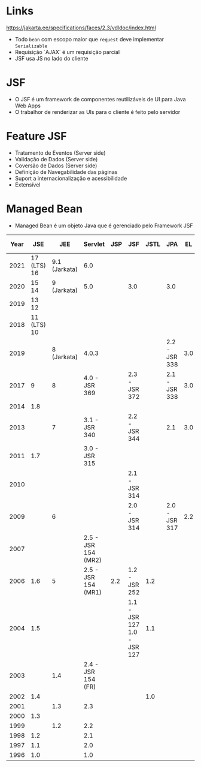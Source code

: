 # Links
https://jakarta.ee/specifications/faces/2.3/vdldoc/index.html

- Todo `bean` com escopo maior que `request` deve implementar `Serializable`
- Requisição ´AJAX´ é um requisição parcial
- JSF usa JS no lado do cliente

# JSF
- O JSF é um framework de componentes reutilizáveis de UI para Java Web Apps
- O trabalhor de renderizar as UIs para o cliente é feito pelo servidor

# Feature JSF
-  Tratamento de Eventos (Server side)
-  Validação de Dados (Server side)
-  Coversão de Dados (Server side)
-  Definição de Navegabilidade das páginas
-  Suport a internacionalização e acessibilidade
-  Extensível

# Managed Bean
- Managed Bean é um objeto Java que é gerenciado pelo Framework JSF

| Year | JSE            | JEE           | Servlet             | JSP | JSF                            | JSTL | JPA           | EL  | Bean Validation |
|------|----------------|---------------|---------------------|-----|--------------------------------|------|---------------|-----|-----------------|
| 2021 | 17 (LTS)<br>16 | 9.1 (Jarkata) | 6.0                 |     |                                |      |               |     |                 |
| 2020 | 15<br>14       | 9 (Jarkata)   | 5.0                 |     | 3.0                            |      | 3.0           |     |                 |
| 2019 | 13<br>12       |               |                     |     |                                |      |               |     |                 |
| 2018 | 11 (LTS)<br>10 |               |                     |     |                                |      |               |     |                 |
| 2019 |                | 8 (Jarkata)   | 4.0.3               |     |                                |      | 2.2 - JSR 338 | 3.0 | 2.0             |
| 2017 | 9              | 8             | 4.0 - JSR 369       |     | 2.3 - JSR 372                  |      | 2.1 - JSR 338 | 3.0 | 2.0             |
| 2014 | 1.8            |               |                     |     |                                |      |               |     |                 |
| 2013 |                | 7             | 3.1 - JSR 340       |     | 2.2 - JSR 344                  |      | 2.1           | 3.0 | 1.1             |
| 2011 | 1.7            |               | 3.0 - JSR 315       |     |                                |      |               |     |                 |
| 2010 |                |               |                     |     | 2.1 - JSR 314                  |      |               |     |                 |
| 2009 |                | 6             |                     |     | 2.0 - JSR 314                  |      | 2.0 - JSR 317 | 2.2 | 1.0             |
| 2007 |                |               | 2.5 - JSR 154 (MR2) |     |                                |      |               |     |                 |
| 2006 | 1.6            | 5             | 2.5 - JSR 154 (MR1) | 2.2 | 1.2 - JSR 252                  | 1.2  |               |     |                 |
| 2004 | 1.5            |               |                     |     | 1.1 - JSR 127<br>1.0 - JSR 127 | 1.1  |               |     |                 |
| 2003 |                | 1.4           | 2.4 - JSR 154 (FR)  |     |                                |      |               |     |                 |
| 2002 | 1.4            |               |                     |     |                                | 1.0  |               |     |                 |
| 2001 |                | 1.3           | 2.3                 |     |                                |      |               |     |                 |
| 2000 | 1.3            |               |                     |     |                                |      |               |     |                 |
| 1999 |                | 1.2           | 2.2                 |     |                                |      |               |     |                 |
| 1998 | 1.2            |               | 2.1                 |     |                                |      |               |     |                 |
| 1997 | 1.1            |               | 2.0                 |     |                                |      |               |     |                 |
| 1996 | 1.0            |               | 1.0                 |     |                                |      |               |     |                 |
